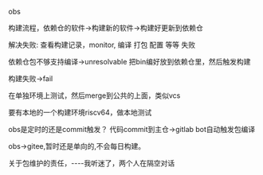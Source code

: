 obs

构建流程，依赖仓的软件->构建新的软件->构建好更新到依赖仓

解决失败: 查看构建记录，monitor, 
编译 打包 配置 等等 失败

依赖仓包不够支持编译->unresolvable
把bin编好放到依赖仓里，然后触发构建

构建失败->fail

在单独环境上测试，然后merge到公共的上面，类似vcs

要有本地的一个构建环境riscv64，做本地测试

obs是定时的还是commit触发？
代码commit到主仓->gitlab bot自动触发包编译

obs->gitee,暂时还是单向的,不会每日构建。

关于包维护的责任，----我听迷了，两个人在隔空对话



